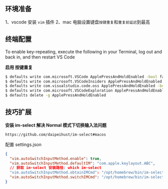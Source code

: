 ## 环境准备

1、vscode 安装 `vim` 插件
2、mac 电脑设置键盘`按键重复`和`重复前延迟`到最高

## 终端配置

To enable key-repeating, execute the following in your Terminal, log out and back in, and then restart VS Code

**启用 按键重复**

```bash
$ defaults write com.microsoft.VSCode ApplePressAndHoldEnabled -bool false              # For VS Code
$ defaults write com.microsoft.VSCodeInsiders ApplePressAndHoldEnabled -bool false      # For VS Code Insider
$ defaults write com.visualstudio.code.oss ApplePressAndHoldEnabled -bool false         # For VS Codium
$ defaults write com.microsoft.VSCodeExploration ApplePressAndHoldEnabled -bool false   # For VS Codium Exploration users
$ defaults delete -g ApplePressAndHoldEnabled                                           # If necessary, reset global default
```

## 技巧扩展


**安装 im-select 解决 Normal 模式下切换输入法问题**


```
https://github.com/daipeihust/im-select#macos
```

配置 settings.json

```json
{
  "vim.autoSwitchInputMethod.enable": true,
  "vim.autoSwitchInputMethod.defaultIM": "com.apple.keylayout.ABC",
  // 获取 im-select 安装路径: which im-select
  "vim.autoSwitchInputMethod.obtainIMCmd": "/opt/homebrew/bin/im-select",
  "vim.autoSwitchInputMethod.switchIMCmd": "/opt/homebrew/bin/im-select",
}

```
